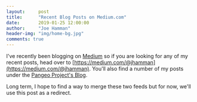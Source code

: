 ```yaml
---
layout:     post
title:      "Recent Blog Posts on Medium.com"
date:       2019-01-25 12:00:00
author:     "Joe Hamman"
header-img: "img/home-bg.jpg"
comments: true
---
```


I've recently been blogging on [Medium](https://medium.com/@jhamman) so if you are looking for any of my recent posts, head over to [https://medium.com/@jhamman](https://medium.com/@jhamman). You'll also find a number of my posts under the [Pangeo Project's Blog](https://medium.com/pangeo).

Long term, I hope to find a way to merge these two feeds but for now, we'll use this post as a redirect.
